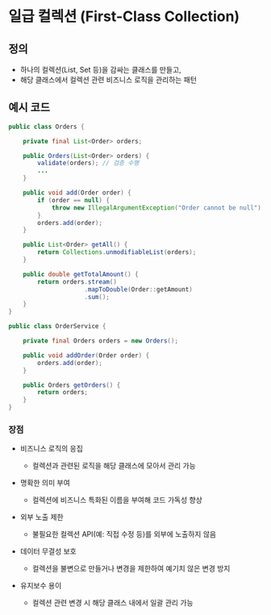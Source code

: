 # 일급 컬렉션 (First-Class Collection)

## 정의
- 하나의 컬렉션(List, Set 등)을 감싸는 클래스를 만들고,
- 해당 클래스에서 컬렉션 관련 비즈니스 로직을 관리하는 패턴

## 예시 코드
```java
public class Orders {

    private final List<Order> orders;

    public Orders(List<Order> orders) {
        validate(orders); // 검증 수행
        ...
    }

    public void add(Order order) {
        if (order == null) {
            throw new IllegalArgumentException("Order cannot be null");
        }
        orders.add(order);
    }

    public List<Order> getAll() {
        return Collections.unmodifiableList(orders);
    }

    public double getTotalAmount() {
        return orders.stream()
                     .mapToDouble(Order::getAmount)
                     .sum();
    }
}

public class OrderService {

    private final Orders orders = new Orders();

    public void addOrder(Order order) {
        orders.add(order);
    }

    public Orders getOrders() {
        return orders;
    }
}
```

### 장점

- 비즈니스 로직의 응집
  - 컬렉션과 관련된 로직을 해당 클래스에 모아서 관리 가능

- 명확한 의미 부여
  - 컬렉션에 비즈니스 특화된 이름을 부여해 코드 가독성 향상

- 외부 노출 제한
  - 불필요한 컬렉션 API(예: 직접 수정 등)를 외부에 노출하지 않음

- 데이터 무결성 보호
  - 컬렉션을 불변으로 만들거나 변경을 제한하여 예기치 않은 변경 방지

- 유지보수 용이
  - 컬렉션 관련 변경 시 해당 클래스 내에서 일괄 관리 가능

